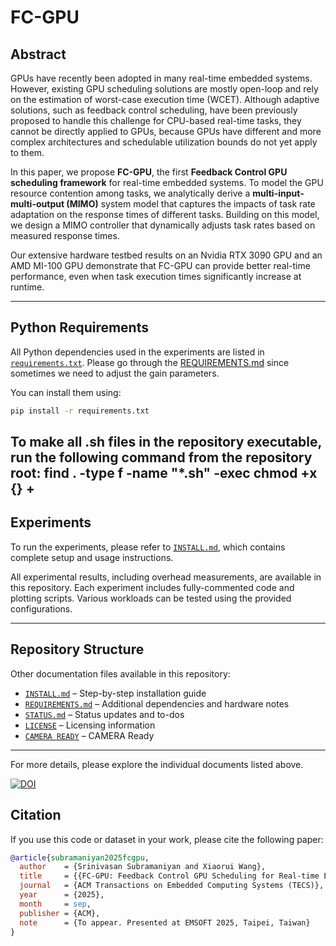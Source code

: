 # FC-GPU

## Abstract

GPUs have recently been adopted in many real-time embedded systems. However, existing GPU scheduling solutions are mostly open-loop and rely on the estimation of worst-case execution time (WCET). Although adaptive solutions, such as feedback control scheduling, have been previously proposed to handle this challenge for CPU-based real-time tasks, they cannot be directly applied to GPUs, because GPUs have different and more complex architectures and schedulable utilization bounds do not yet apply to them.

In this paper, we propose **FC-GPU**, the first **Feedback Control GPU scheduling framework** for real-time embedded systems. To model the GPU resource contention among tasks, we analytically derive a **multi-input-multi-output (MIMO)** system model that captures the impacts of task rate adaptation on the response times of different tasks. Building on this model, we design a MIMO controller that dynamically adjusts task rates based on measured response times.

Our extensive hardware testbed results on an Nvidia RTX 3090 GPU and an AMD MI-100 GPU demonstrate that FC-GPU can provide better real-time performance, even when task execution times significantly increase at runtime.

---

## Python Requirements

All Python dependencies used in the experiments are listed in [`requirements.txt`](./requirements.txt). Please go through the [REQUIREMENTS.md](./REQUIREMENTS.md) since sometimes we need to adjust the gain parameters.

You can install them using:

```bash
pip install -r requirements.txt
```
To make all .sh files in the repository executable, run the following command from the repository root:
find . -type f -name "*.sh" -exec chmod +x {} +
---

## Experiments

To run the experiments, please refer to [`INSTALL.md`](./INSTALL.md), which contains complete setup and usage instructions.

All experimental results, including overhead measurements, are available in this repository. Each experiment includes fully-commented code and plotting scripts. Various workloads can be tested using the provided configurations.


---

## Repository Structure

Other documentation files available in this repository:

- [`INSTALL.md`](./INSTALL.md) – Step-by-step installation guide  
- [`REQUIREMENTS.md`](./REQUIREMENTS.md) – Additional dependencies and hardware notes  
- [`STATUS.md`](./STATUS.md) – Status updates and to-dos  
- [`LICENSE`](./LICENSE) – Licensing information  
- [`CAMERA READY`](./EMSOFT2025_cameraready.pdf) – CAMERA Ready

---

For more details, please explore the individual documents listed above.

[![DOI](https://zenodo.org/badge/1022743917.svg)](https://doi.org/10.5281/zenodo.16242265)


## Citation

If you use this code or dataset in your work, please cite the following paper:

```bibtex
@article{subramaniyan2025fcgpu,
  author    = {Srinivasan Subramaniyan and Xiaorui Wang},
  title     = {{FC-GPU: Feedback Control GPU Scheduling for Real-time Embedded Systems}},
  journal   = {ACM Transactions on Embedded Computing Systems (TECS)},
  year      = {2025},
  month     = sep,
  publisher = {ACM},
  note      = {To appear. Presented at EMSOFT 2025, Taipei, Taiwan}
}


